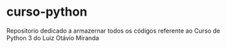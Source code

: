 # curso-python
Repositorio dedicado a armazernar todos os códigos referente ao Curso de Python 3 do Luiz Otávio Miranda
